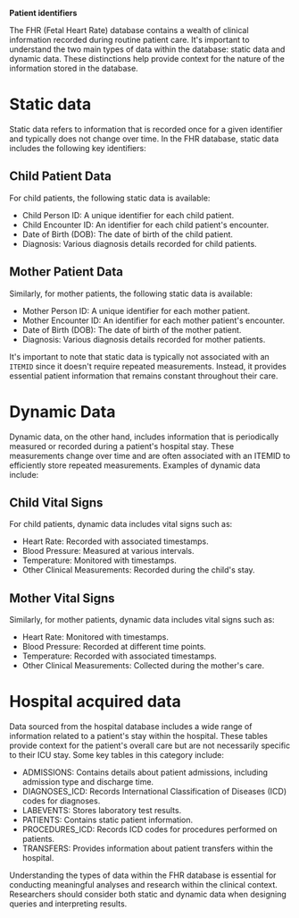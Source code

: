 **Patient identifiers**

The FHR (Fetal Heart Rate) database contains a wealth of clinical information recorded during routine patient care. It's important to understand the two main types of data within the database: static data and dynamic data. These distinctions help provide context for the nature of the information stored in the database.

# Static data

Static data refers to information that is recorded once for a given identifier and typically does not change over time. In the FHR database, static data includes the following key identifiers:

## Child Patient Data

For child patients, the following static data is available:

* Child Person ID: A unique identifier for each child patient.
* Child Encounter ID: An identifier for each child patient's encounter.
* Date of Birth (DOB): The date of birth of the child patient.
* Diagnosis: Various diagnosis details recorded for child patients.

## Mother Patient Data

Similarly, for mother patients, the following static data is available:

* Mother Person ID: A unique identifier for each mother patient.
* Mother Encounter ID: An identifier for each mother patient's encounter.
* Date of Birth (DOB): The date of birth of the mother patient.
* Diagnosis: Various diagnosis details recorded for mother patients.

It's important to note that static data is typically not associated with an `ITEMID` since it doesn't require repeated measurements. Instead, it provides essential patient information that remains constant throughout their care.

# Dynamic Data

Dynamic data, on the other hand, includes information that is periodically measured or recorded during a patient's hospital stay. These measurements change over time and are often associated with an ITEMID to efficiently store repeated measurements. Examples of dynamic data include:

## Child Vital Signs

For child patients, dynamic data includes vital signs such as:

* Heart Rate: Recorded with associated timestamps.
* Blood Pressure: Measured at various intervals.
* Temperature: Monitored with timestamps.
* Other Clinical Measurements: Recorded during the child's stay.

##  Mother Vital Signs

Similarly, for mother patients, dynamic data includes vital signs such as:

* Heart Rate: Monitored with timestamps.
* Blood Pressure: Recorded at different time points.
* Temperature: Recorded with associated timestamps.
* Other Clinical Measurements: Collected during the mother's care.

# Hospital acquired data

Data sourced from the hospital database includes a wide range of information related to a patient's stay within the hospital. These tables provide context for the patient's overall care but are not necessarily specific to their ICU stay. Some key tables in this category include:


* ADMISSIONS: Contains details about patient admissions, including admission type and discharge time.
* DIAGNOSES_ICD: Records International Classification of Diseases (ICD) codes for diagnoses.
* LABEVENTS: Stores laboratory test results.
* PATIENTS: Contains static patient information.
* PROCEDURES_ICD: Records ICD codes for procedures performed on patients.
* TRANSFERS: Provides information about patient transfers within the hospital.

Understanding the types of data within the FHR database is essential for conducting meaningful analyses and research within the clinical context. Researchers should consider both static and dynamic data when designing queries and interpreting results.
